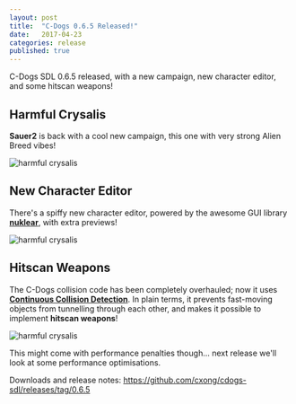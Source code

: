 ```yaml
---
layout: post
title:  "C-Dogs 0.6.5 Released!"
date:   2017-04-23
categories: release
published: true
---
```


C-Dogs SDL 0.6.5 released, with a new campaign, new character editor, and some hitscan weapons!

## Harmful Crysalis

**Sauer2** is back with a cool new campaign, this one with very strong Alien Breed vibes!

![harmful crysalis](https://raw.githubusercontent.com/cxong/cdogs-sdl/gh-pages/_posts/harmful_crysalis.png)

## New Character Editor

There's a spiffy new character editor, powered by the awesome GUI library [**nuklear**](https://github.com/vurtun/nuklear), with extra previews!

![harmful crysalis](https://raw.githubusercontent.com/cxong/cdogs-sdl/gh-pages/_posts/cdogs_nuklear_char_editor.gif)

## Hitscan Weapons

The C-Dogs collision code has been completely overhauled; now it uses [**Continuous Collision Detection**](https://gamedev.stackexchange.com/q/55873/26250). In plain terms, it prevents fast-moving objects from tunnelling through each other, and makes it possible to implement **hitscan weapons**!

![harmful crysalis](https://raw.githubusercontent.com/cxong/cdogs-sdl/gh-pages/_posts/doom_hitscan_chaingun.gif)

This might come with performance penalties though... next release we'll look at some performance optimisations.

Downloads and release notes: <https://github.com/cxong/cdogs-sdl/releases/tag/0.6.5>
